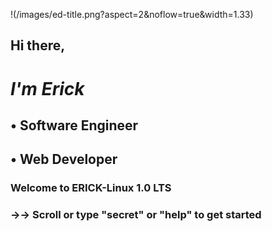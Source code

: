 !(/images/ed-title.png?aspect=2&noflow=true&width=1.33)


##   Hi there, 

#  *I'm Erick*

##   • Software Engineer
##   • Web Developer





### Welcome to ERICK-Linux 1.0 LTS
### →→ Scroll or type "secret" or "help" to get started
